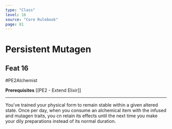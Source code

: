 ```yaml
---
type: "Class"
level: 16
source: "Core Rulebook"
page: 81
---
```

# Persistent Mutagen
## Feat 16
#PE2Alchemist

**Prerequisites** [[PE2 - Extend Elixir]]

---
You've trained your physical form to remain stable within a given altered state. Once per day, when you consume an alchemical item with the infused and mutagen traits, you cn retain its effects until the next time you make your dily preparations instead of its normal duration.